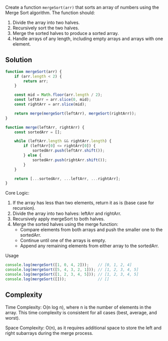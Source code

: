 Create a function `mergeSort(arr)` that sorts an array of numbers using the Merge Sort algorithm. The function should:
1. Divide the array into two halves.
2. Recursively sort the two halves.
3. Merge the sorted halves to produce a sorted array.
4. Handle arrays of any length, including empty arrays and arrays with one element.
## Solution

```javascript
function mergeSort(arr) {
    if (arr.length < 2) {
        return arr;
    }

    const mid = Math.floor(arr.length / 2);
    const leftArr = arr.slice(0, mid);
    const rightArr = arr.slice(mid);

    return merge(mergeSort(leftArr), mergeSort(rightArr));
}

function merge(leftArr, rightArr) {
    const sortedArr = [];

    while (leftArr.length && rightArr.length) {
        if (leftArr[0] <= rightArr[0]) {
            sortedArr.push(leftArr.shift());
        } else {
            sortedArr.push(rightArr.shift());
        }
    }

    return [...sortedArr, ...leftArr, ...rightArr];
}
```

Core Logic:
1. If the array has less than two elements, return it as is (base case for recursion).
2. Divide the array into two halves: leftArr and rightArr.
3. Recursively apply mergeSort to both halves.
4. Merge the sorted halves using the merge function:
   - Compare elements from both arrays and push the smaller one to the sortedArr.
   - Continue until one of the arrays is empty.
   - Append any remaining elements from either array to the sortedArr.

Usage

```javascript
console.log(mergeSort([1, 0, 4, 2]));    // [0, 1, 2, 4]
console.log(mergeSort([5, 4, 3, 2, 1])); // [1, 2, 3, 4, 5]
console.log(mergeSort([1, 2, 3, 4, 5])); // [1, 2, 3, 4, 5]
console.log(mergeSort([]));              // []
```

## Complexity

Time Complexity: O(n log n), where n is the number of elements in the array. This time complexity is consistent for all cases (best, average, and worst).

Space Complexity: O(n), as it requires additional space to store the left and right subarrays during the merge process.
